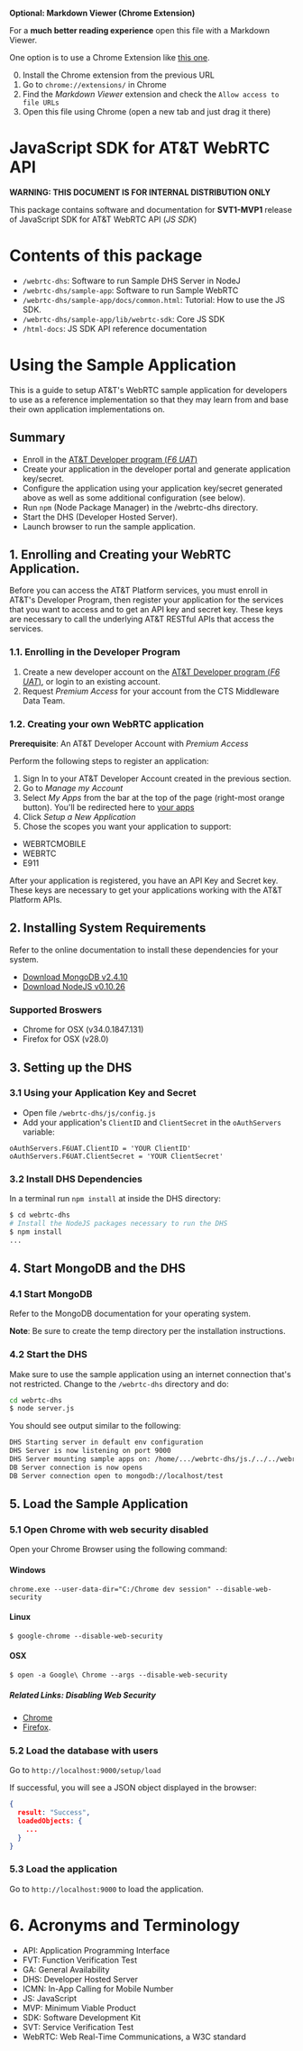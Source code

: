 **Optional: Markdown Viewer (Chrome Extension)**

For a **much better reading experience** open this file with a Markdown Viewer.

One option is to use a Chrome Extension like [this one](https://chrome.google.com/webstore/detail/markdown-viewer/ehnambpmkdhopilaccgfmojilolcglhn).

0. Install the Chrome extension from the previous URL
1. Go to `chrome://extensions/` in Chrome
2. Find the _Markdown Viewer_ extension and check the `Allow access to file URLs`
3. Open this file using Chrome (open a new tab and just drag it there)

# JavaScript SDK for AT&T WebRTC API
**WARNING: THIS DOCUMENT IS FOR INTERNAL DISTRIBUTION ONLY**

This package contains software and documentation for **SVT1-MVP1** release of JavaScript SDK for AT&T WebRTC API (_JS SDK_)

# Contents of this package

* `/webrtc-dhs`: Software to run Sample DHS Server in NodeJ
* `/webrtc-dhs/sample-app`: Software to run Sample WebRTC
* `/webrtc-dhs/sample-app/docs/common.html`: Tutorial: How to use the JS SDK.
* `/webrtc-dhs/sample-app/lib/webrtc-sdk`: Core JS SDK
* `/html-docs`: JS SDK API reference documentation


# Using the Sample Application

This is a guide to setup AT&T's WebRTC sample application for developers to use as a reference
implementation so that they may learn from and base their own application implementations on.

## Summary

* Enroll in the [AT&T Developer program (_F6 UAT_)](http://devpgm-app02.eng.mobilephone.net)
* Create your application in the developer portal and generate application key/secret.
* Configure the application using your application key/secret generated above as well as some additional
configuration (see below).
* Run `npm` (Node Package Manager) in the /webrtc-dhs directory.
* Start the DHS (Developer Hosted Server).
* Launch browser to run the sample application.

## 1. Enrolling and Creating your WebRTC Application.

Before you can access the AT&T Platform services, you must enroll in AT&T's Developer Program, then register your
application for the services that you want to access and to get an API key and
secret key. These keys are necessary to call the underlying AT&T RESTful APIs
that access the services.

### 1.1. Enrolling in the Developer Program

1. Create a new developer account on the [AT&T Developer program (_F6 UAT_)](http://devpgm-app02.eng.mobilephone.net), or login to
an existing account.
2. Request _Premium Access_ for your account from the CTS Middleware Data Team.

### 1.2. Creating your own WebRTC application
**Prerequisite**: An AT&T Developer Account with _Premium Access_

Perform the following steps to register an application:

1. Sign In to your AT&T Developer Account created in the previous section.
2. Go to _Manage my Account_
3. Select _My Apps_ from the bar at the top of the page (right-most orange button). You'll be redirected here to [your apps](https://devpgm-apimatrix-f6.mars.bf.sl.attcompute.com/?)
5. Click _Setup a New Application_
6. Chose the scopes you want your application to support:
  * WEBRTCMOBILE
  * WEBRTC
  * E911

After your application is registered, you have an API Key and Secret key. These
keys are necessary to get your applications working with the AT&T Platform
APIs.

## 2. Installing System Requirements

Refer to the online documentation to install these dependencies for your system.

* [Download MongoDB v2.4.10](https://www.mongodb.org/downloads)
* [Download NodeJS v0.10.26](http://nodejs.org/download/)

### Supported Broswers
  * Chrome for OSX (v34.0.1847.131)
  * Firefox for OSX (v28.0)

## 3. Setting up the DHS

### 3.1 Using your Application Key and Secret

* Open file  `/webrtc-dhs/js/config.js`
* Add your application's `ClientID` and `ClientSecret` in the `oAuthServers` variable:

```
oAuthServers.F6UAT.ClientID = 'YOUR ClientID'
oAuthServers.F6UAT.ClientSecret = 'YOUR ClientSecret'
```

### 3.2 Install DHS Dependencies
In a terminal run `npm install` at inside the DHS directory:
```bash
$ cd webrtc-dhs
# Install the NodeJS packages necessary to run the DHS
$ npm install
...
```

## 4. Start MongoDB and the DHS

### 4.1 Start MongoDB
Refer to the MongoDB documentation for your operating system.

**Note**: Be sure to create the temp directory per the installation instructions.

### 4.2 Start the DHS

Make sure to use the sample application using an internet connection that's not restricted.
Change to the `/webrtc-dhs` directory and do:

```bash
cd webrtc-dhs
$ node server.js
```

You should see output similar to the following:

```bash
DHS Starting server in default env configuration
DHS Server is now listening on port 9000
DHS Server mounting sample apps on: /home/.../webrtc-dhs/js./../../webrtc-sample-apps/sdk-sample-apps
DB Server connection is now opens
DB Server connection open to mongodb://localhost/test
```

## 5. Load the Sample Application

### 5.1 Open Chrome with web security disabled

Open your Chrome Browser using the following command:

#### Windows
`chrome.exe --user-data-dir="C:/Chrome dev session" --disable-web-security`
#### Linux
`$ google-chrome --disable-web-security`
#### OSX
`$ open -a Google\ Chrome --args --disable-web-security`

##### Related Links: Disabling Web Security
* [Chrome](http://stackoverflow.com/q/3102819/400544)
* [Firefox](http://stackoverflow.com/a/18495435/400544).

### 5.2 Load the database with users

Go to `http://localhost:9000/setup/load`

If successful, you will see a JSON object displayed in the browser:

```json
{
  result: "Success",
  loadedObjects: {
    ...
  }
}
```

### 5.3 Load the application

Go to `http://localhost:9000` to load the application.

# 6. Acronyms and Terminology

* API: Application Programming Interface
* FVT: Function Verification Test
* GA: General Availability
* DHS: Developer Hosted Server
* ICMN: In-App Calling for Mobile Number
* JS: JavaScript
* MVP: Minimum Viable Product
* SDK: Software Development Kit
* SVT: Service Verification Test
* WebRTC: Web Real-Time Communications, a W3C standard
